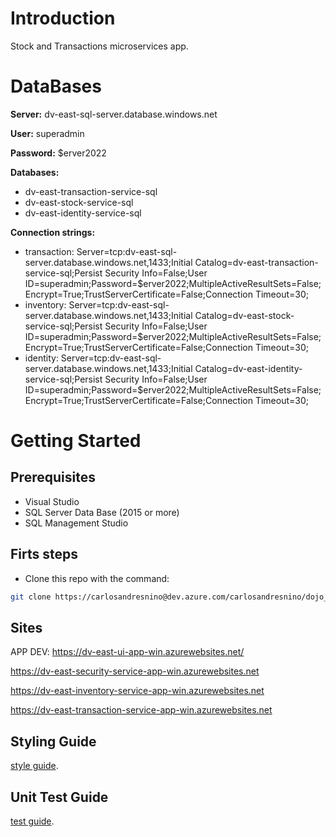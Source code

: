 # Introduction 
Stock and Transactions microservices app.

# DataBases
**Server:** dv-east-sql-server.database.windows.net

**User:** superadmin

**Password:** $erver2022

**Databases:** 
 - dv-east-transaction-service-sql
 - dv-east-stock-service-sql
 - dv-east-identity-service-sql

**Connection strings:** 
 - transaction: Server=tcp:dv-east-sql-server.database.windows.net,1433;Initial Catalog=dv-east-transaction-service-sql;Persist Security Info=False;User ID=superadmin;Password=$erver2022;MultipleActiveResultSets=False;Encrypt=True;TrustServerCertificate=False;Connection Timeout=30;
 - inventory: Server=tcp:dv-east-sql-server.database.windows.net,1433;Initial Catalog=dv-east-stock-service-sql;Persist Security Info=False;User ID=superadmin;Password=$erver2022;MultipleActiveResultSets=False;Encrypt=True;TrustServerCertificate=False;Connection Timeout=30;
 - identity: Server=tcp:dv-east-sql-server.database.windows.net,1433;Initial Catalog=dv-east-identity-service-sql;Persist Security Info=False;User ID=superadmin;Password=$erver2022;MultipleActiveResultSets=False;Encrypt=True;TrustServerCertificate=False;Connection Timeout=30;

# Getting Started
## Prerequisites
- Visual Studio
- SQL Server Data Base (2015 or more)
- SQL Management Studio
## Firts steps
- Clone this repo with the command:
```sh
git clone https://carlosandresnino@dev.azure.com/carlosandresnino/dojo_01/_git/dojo_01
```

## Sites
APP DEV:
https://dv-east-ui-app-win.azurewebsites.net/

https://dv-east-security-service-app-win.azurewebsites.net

https://dv-east-inventory-service-app-win.azurewebsites.net

https://dv-east-transaction-service-app-win.azurewebsites.net


## Styling Guide
[style guide](./STYLE-GUIDE.md).

## Unit Test Guide
[test guide](./TEST-GUIDE.md).